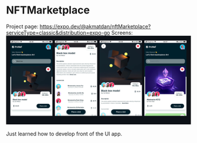 # NFTMarketplace
Project page: https://expo.dev/@akmatdan/nftMarketplace?serviceType=classic&distribution=expo-go
Screens:
![alt text](https://github.com/akmatdan/nftMarketplace/blob/master/assets/images/screenshots/scr.svg)

Just learned how to develop front of the UI app.
